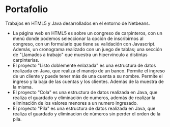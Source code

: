 # Portafolio
Trabajos en HTML5 y Java desarrollados en el entorno de Netbeans. 
- La página web en HTML5 es sobre un congreso de carpinteros, con un menú donde podemos seleccionar la opción de inscribirnos al congreso, con un formulario que tiene su validación con Javascript. Además, un cronograma realizado con un juego de tablas; una sección de "Llamados a trabajo" que muestra un hipervínculo a distintas carpinterias. 
- El proyecto "Listo doblemente enlazada" es una estructura de datos realizada en Java, que realiza el manejo de un banco. Permite el ingreso de un cliente y puede tener más de una cuenta a su nombre. Permite el ingreso y la baja de las cuentas y los clientes. Además de la muestra de la misma.
- El proyecto "Cola" es una estructura de datos realizada en Java, que realiza el guardado y eliminación de numeros, además de realizar la eliminación de los valores menores a un numero ingresado. 
- El proyecto "Pila" es una estructura de datos realizada en Java, que realiza el guardado y eliminacion de números sin perder el orden de la pila.  
